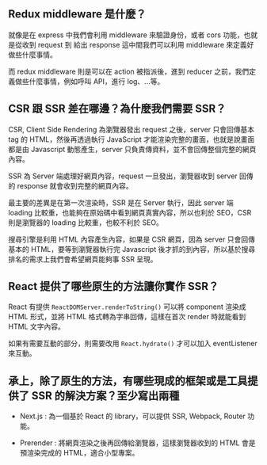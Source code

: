 ## Redux middleware 是什麼？
就像是在 express 中我們會利用 middleware 來驗證身份，或者 cors 功能，也就是從收到 request 到 給出 response 這中間我們可以利用 middleware 來定義好做些什麼事情。

而 redux middleware 則是可以在 action 被指派後，進到 reducer 之前，我們定義做些什麼事情，例如呼叫 API，進行 log、...等。

## CSR 跟 SSR 差在哪邊？為什麼我們需要 SSR？
CSR, Client Side Rendering 為瀏覽器發出 request  之後，server 只會回傳基本 tag 的 HTML，然後再透過執行 JavaScript 才能渲染完整的畫面，也就是說畫面都是由 Javascript 動態產生，server 只負責傳資料，並不會回傳整個完整的網頁內容。

SSR 為 Server 端處理好網頁內容，request 一旦發出，瀏覽器收到 server 回傳的 response 就會收到完整的網頁內容。

最主要的差異是在第一次渲染時，SSR 是在 Server 執行，因此 server 端 loading 比較重，也能夠在原始碼中看到網頁真實內容，所以也利於 SEO，CSR 則是瀏覽器的 loading 比較重，也較不利於 SEO。


搜尋引擎是利用 HTML 內容產生內容，如果是 CSR 網頁，因為 server 只會回傳基本的 HTML，要等到瀏覽器執行完 Javascript 後才抓的到內容，所以基於搜尋排名的需求上我們會希望網頁能夠事 SSR 呈現。

## React 提供了哪些原生的方法讓你實作 SSR？

React 有提供 `ReactDOMServer.renderToString()` 可以將 component 渲染成 HTML 形式，並將 HTML 格式轉為字串回傳，這樣在首次 render 時就能看到 HTML 文字內容。

如果有需要互動的部分，則需要改用 `React.hydrate()` 才可以加入 eventListener 來互動。

## 承上，除了原生的方法，有哪些現成的框架或是工具提供了 SSR 的解決方案？至少寫出兩種

- Next.js : 為一個基於 React 的 library，可以提供 SSR, Webpack, Router 功能。

- Prerender : 將網頁渲染之後再回傳給瀏覽器，這樣瀏覽器收到的 HTML 會是預渲染完成的 HTML，適合小型專案。
